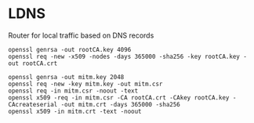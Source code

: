 # LDNS

Router for local traffic based on DNS records

```
openssl genrsa -out rootCA.key 4096
openssl req -new -x509 -nodes -days 365000 -sha256 -key rootCA.key -out rootCA.crt
```

```
openssl genrsa -out mitm.key 2048
openssl req -new -key mitm.key -out mitm.csr
openssl req -in mitm.csr -noout -text
openssl x509 -req -in mitm.csr -CA rootCA.crt -CAkey rootCA.key -CAcreateserial -out mitm.crt -days 365000 -sha256
openssl x509 -in mitm.crt -text -noout
```
